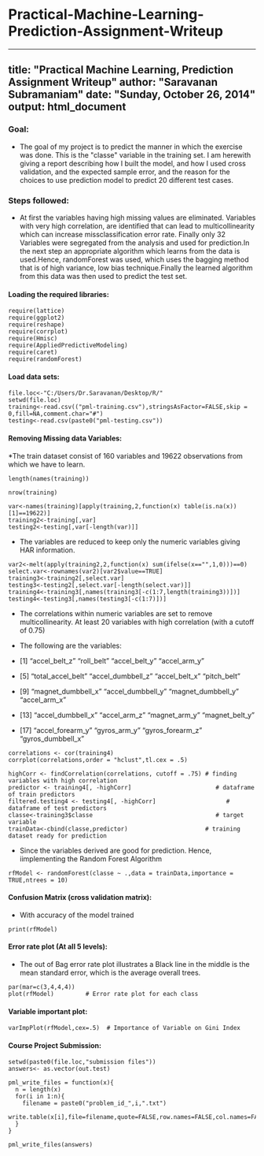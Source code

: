 Practical-Machine-Learning-Prediction-Assignment-Writeup
========================================================
---
title: "Practical Machine Learning, Prediction Assignment Writeup"
author: "Saravanan Subramaniam"
date: "Sunday, October 26, 2014"
output: html_document
---

### Goal: 
* The goal of my project is to predict the manner in which the exercise was done. This is the "classe" variable in the training set. I am herewith giving a report describing how I built the model, and how I used cross validation, and the expected sample error, and the reason for the choices to use  prediction model to predict 20 different test cases.

### Steps followed:
* At first the variables having high missing values are eliminated. Variables with very high correlation, are identified that can lead to multicollinearity which can increase missclassification error rate. Finally only 32 Variables were segregated from the analysis and used for prediction.In the next step an appropriate algorithm which learns from the data is used.Hence, randomForest was used, which uses the bagging method that is of high variance, low bias technique.Finally the learned algorithm from this data was then used to predict the test set.


#### Loading the required libraries:

```{r}
require(lattice)
require(ggplot2)
require(reshape)
require(corrplot)
require(Hmisc)
require(AppliedPredictiveModeling)
require(caret)
require(randomForest)
```

#### Load data sets:
```{r}
file.loc<-"C:/Users/Dr.Saravanan/Desktop/R/"
setwd(file.loc)
training<-read.csv(("pml-training.csv"),stringsAsFactor=FALSE,skip = 0,fill=NA,comment.char="#")
testing<-read.csv(paste0("pml-testing.csv"))
```
#### Removing Missing data Variables:
*The train dataset consist of 160 variables and 19622 observations from which we have to learn.

```{r}
length(names(training)) 
```
```{r}
nrow(training)  
```
```{r}
var<-names(training)[apply(training,2,function(x) table(is.na(x))[1]==19622)]   
training2<-training[,var]
testing2<-testing[,var[-length(var)]]
```
* The variables are reduced to keep only the numeric variables giving HAR information.

```{r}
var2<-melt(apply(training2,2,function(x) sum(ifelse(x=="",1,0)))==0)
select.var<-rownames(var2)[var2$value==TRUE]
training3<-training2[,select.var]
testing3<-testing2[,select.var[-length(select.var)]]
training4<-training3[,names(training3[-c(1:7,length(training3))])] 
testing4<-testing3[,names(testing3[-c(1:7)])]
```
* The correlations within numeric variables are set to remove multicollinearity. At least 20 variables with high correlation (with a cutoff of 0.75)

* The following are the variables:

* [1] “accel_belt_z” “roll_belt” “accel_belt_y” “accel_arm_y”
* [5] “total_accel_belt” “accel_dumbbell_z” “accel_belt_x”  “pitch_belt”
* [9] “magnet_dumbbell_x” “accel_dumbbell_y” “magnet_dumbbell_y” “accel_arm_x”
* [13] “accel_dumbbell_x” “accel_arm_z” “magnet_arm_y” “magnet_belt_y”
* [17] “accel_forearm_y” “gyros_arm_y” “gyros_forearm_z” “gyros_dumbbell_x”
```{r}
correlations <- cor(training4)
corrplot(correlations,order = "hclust",tl.cex = .5) 

```

```{r}
highCorr <- findCorrelation(correlations, cutoff = .75) # finding variables with high correlation
predictor <- training4[, -highCorr]                        # dataframe of train predictors
filtered.testing4 <- testing4[, -highCorr]                    # dataframe of test predictors
classe<-training3$classe                                   # target variable
trainData<-cbind(classe,predictor)                      # training dataset ready for prediction
```
* Since the variables derived are good for prediction. Hence, iimplementing the Random Forest Algorithm

```{r}
rfModel <- randomForest(classe ~ .,data = trainData,importance = TRUE,ntrees = 10)
```
#### Confusion Matrix (cross validation matrix):
* With accuracy of the model trained
```{r}
print(rfModel) 
```
#### Error rate plot (At all 5 levels):

* The out of Bag error rate plot illustrates a Black line in the middle is the mean standard error, which is the average overall trees.

```{r}
par(mar=c(3,4,4,4))                               
plot(rfModel)         # Error rate plot for each class
```
#### Variable important plot:
```{r}
varImpPlot(rfModel,cex=.5)  # Importance of Variable on Gini Index
```
#### Course Project Submission:
```{r}
setwd(paste0(file.loc,"submission files"))
answers<- as.vector(out.test)

pml_write_files = function(x){
  n = length(x)
  for(i in 1:n){
    filename = paste0("problem_id_",i,".txt")
    write.table(x[i],file=filename,quote=FALSE,row.names=FALSE,col.names=FALSE)
  }
}

pml_write_files(answers)
```



